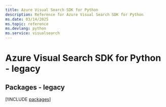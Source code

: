 ```yaml
---
title: Azure Visual Search SDK for Python
description: Reference for Azure Visual Search SDK for Python
ms.date: 03/14/2025
ms.topic: reference
ms.devlang: python
ms.service: visualsearch
---
```

# Azure Visual Search SDK for Python - legacy
## Packages - legacy
[!INCLUDE [packages](visual-search-index.md)]